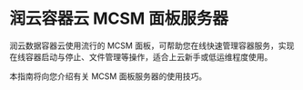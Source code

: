 # 润云容器云 MCSM 面板服务器

润云数据容器云使用流行的 MCSM 面板，可帮助您在线快速管理容器服务，实现在线容器启动与停止、文件管理等操作，适合上云新手或低运维程度使用。

本指南将向您介绍有关 MCSM 面板服务器的使用技巧。
